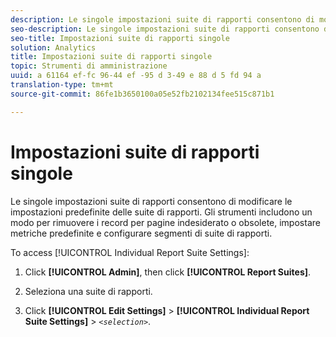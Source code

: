 ```yaml
---
description: Le singole impostazioni suite di rapporti consentono di modificare le impostazioni predefinite delle suite di rapporti. Gli strumenti includono un modo per rimuovere i record per pagine indesiderato o obsolete, impostare metriche predefinite e configurare segmenti di suite di rapporti.
seo-description: Le singole impostazioni suite di rapporti consentono di modificare le impostazioni predefinite delle suite di rapporti. Gli strumenti includono un modo per rimuovere i record per pagine indesiderato o obsolete, impostare metriche predefinite e configurare segmenti di suite di rapporti.
seo-title: Impostazioni suite di rapporti singole
solution: Analytics
title: Impostazioni suite di rapporti singole
topic: Strumenti di amministrazione
uuid: a 61164 ef-fc 96-44 ef -95 d 3-49 e 88 d 5 fd 94 a
translation-type: tm+mt
source-git-commit: 86fe1b3650100a05e52fb2102134fee515c871b1

---
```



# Impostazioni suite di rapporti singole

Le singole impostazioni suite di rapporti consentono di modificare le impostazioni predefinite delle suite di rapporti. Gli strumenti includono un modo per rimuovere i record per pagine indesiderato o obsolete, impostare metriche predefinite e configurare segmenti di suite di rapporti.

To access [!UICONTROL Individual Report Suite Settings]:

1. Click **[!UICONTROL Admin]**, then click **[!UICONTROL Report Suites]**.

1. Seleziona una suite di rapporti.
1. Click **[!UICONTROL Edit Settings]** &gt; **[!UICONTROL Individual Report Suite Settings]** &gt; *`<selection>`*.

